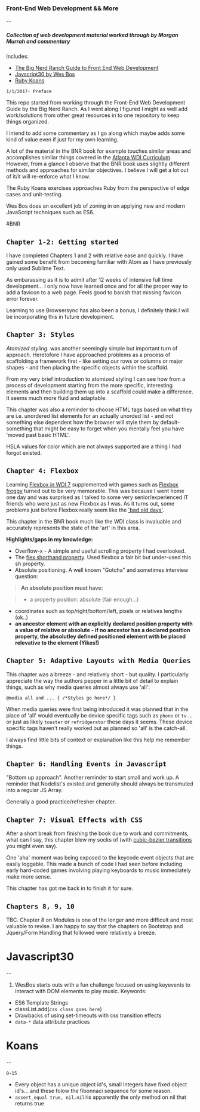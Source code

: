 ### Front-End Web Development && More 
--

##### Collection of web development material worked through by Morgan Murrah and commentary

Includes:

* [The Big Nerd Ranch Guide to Front End Web Development](https://www.bignerdranch.com/books/front-end-web-development/)
* [Javscript30 by Wes Bos](https://javascript30.com/)
* [Ruby Koans](http://rubykoans.com/)
  


`1/1/2017- Preface`

This repo started from working through the Front-End Web Development Guide by the Big Nerd Ranch. As I went along I figured I might as well add work/solutions from other great resources in to one repository to keep things organized. 

I intend to add some commentary as I go along which maybe adds some kind of value even if just for my own learning. 

A lot of the material in the BNR book for example touches similar areas and accomplishes similar things covered in the [Atlanta WDI Curriculum](https://github.com/ATL-WDI-Curriculum).
However, from a glance I observe that the BNR book uses slightly different methods and approaches for similar objectives. I believe I will get a lot out of it/it will re-enforce what I know.

The Ruby Koans exercises approaches Ruby from the perspective of edge cases and unit-testing.

Wes Bos does an excellent job of zoning in on applying new and modern JavaScript techniques such as ES6.

#BNR

`Chapter 1-2: Getting started`
--
I have completed Chapters 1 and 2 with relative ease and quickly. I have gained some benefit from becoming familiar with Atom as I have previously only used Sublime Text. 

As embarassing as it is to admit after 12 weeks of intensive full time development... I only now have learned once and for all the proper way to add a favicon to a web page. Feels good to banish that missing favicon error forever.

Learning to use Browsersync has also been a bonus, I definitely think I will be incorporating this in future development.

`Chapter 3: Styles`
--
*Atomized styling.* was another seemingly simple but important turn of approach. Heretofore I have approached problems as a process of scaffolding a framework first - like setting our rows or columns or major shapes - and then placing the specific objects within the scaffold.

From my very brief introduction to atomized styling I can see how from a process of development starting from the more specific, interesting elements and then building them up into a scaffold could make a difference. It seems much more fluid and adaptable.

This chapter was also a reminder to choose HTML tags based on what they are i.e. unordered list elements for an actually unorded list - and not something else dependent how the browser will style them by default- something that might be easy to forget when you mentally feel you have 'moved past basic HTML'. 

HSLA values for color which are not always supported are a thing I had forgot existed. 

`Chapter 4: Flexbox`
--
Learning [Flexbox in WDI 7](https://github.com/ATL-WDI-Curriculum/css-flexbox) supplemented with games such as [Flexbox froggy](http://flexboxfroggy.com/) turned out to be very memorable. This was because I went home one day and  was surprised as I talked to some very senior/experienced IT friends who were just as new Flexbox as I was. As it turns out, some problems just before Flexbox really seem like the ['bad old days'](https://github.com/philipwalton/solved-by-flexbox).

This chapter in the BNR book much like the WDI class is invaluable and accurately represents the state of the 'art' in this area.

**Highlights/gaps in my knowledge:**

* Overflow-x - A simple and useful scrolling property I had overlooked.
* The [flex shorthand property](https://developer.mozilla.org/en-US/docs/Web/CSS/flex). Used flexbox a fair bit but under-used this sh property.
* Absolute positioning. A well known "Gotcha" and sometimes interview question:

> **An absolute position must have:**

>* a property position: absolute (fair enough...)
* coordinates such as top/right/bottom/left, pixels or relatives lengths (ok..)
* **an ancestor element with an explicitly declared position property with a value of relative or absolute - if no ancestor has a declared position property, the absolutley defined positioned element with be placed relevative to the <html> element (Yikes!)**

`Chapter 5: Adaptive Layouts with Media Queries`
--

This chapter was a breeze - and relatively short - but quality. I particularly appreciate the way the authors pepper in a little bit of detail to explain things, such as why media queries almost always use 'all':

`@media all and ... {
	/*Styles go here*/
}`

When media queries were first being introduced it was planned that in the place of 'all' would eventually be device specific tags such as `phone` or `tv` ...  or just as likely `toaster` or `refridgerator` these days it seems. These device specific tags haven't really worked out as planned so 'all' is the catch-all.

I always find little bits of context or explanation like this help me remember things.

`Chapter 6: Handling Events in Javascript`
--

"Bottom up approach". Another reminder to start small and work up. A reminder that Nodelist's existed and generally should always be transmuted into a regular JS Array. 

Generally a good practice/refresher chapter.

`Chapter 7: Visual Effects with CSS`
--
After a short break from finishing the book due to work and commitments, what can I say, this chapter blew my socks of (with [cubic-bezier transitions](http://cubic-bezier.com/#.17,.67,.83,.67) you might even say).

One 'aha' moment was being exposed to the keycode event objects that are easily loggable. This made a bunch of code I had seen before including early hard-coded games involving playing keyboards to music immediately make more sense.

This chapter has got me back in to finish it for sure.

`Chapters 8, 9, 10`
--
TBC. Chapter 8 on Modules is one of the longer and more difficult and most valuable to revise. I am happy to say that the chapters on Bootstrap and Jquery/Form Handling that followed were relatively a breeze. 


# Javascript30
--

1. WesBos starts outs with a fun challenge focused on using keyevents to interact with DOM elements to play music. Keywords:
 * ES6 Template Strings
 * classList.add(`css class goes here`)
 * Drawbacks of using set-timeouts with css transition effects
 * `data-*` data attribute practices


# Koans
--

`0-15`

* Every object has a unique object id's, small integers have fixed object id's... and these folow the fibonnaci sequence for some reason. 
* `assert_equal true, nil.nil?`is apparently the only method on nil that returns true